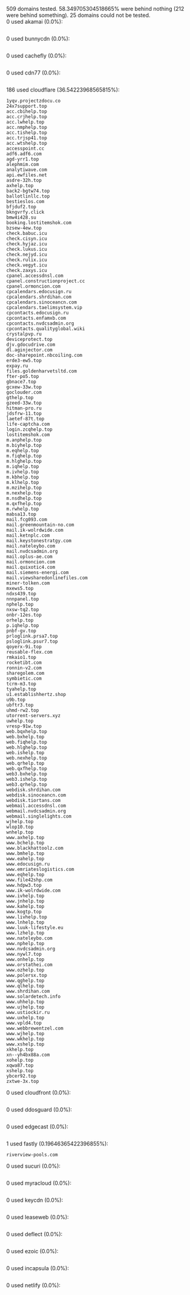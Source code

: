 509 domains tested. 58.349705304518665% were behind nothing (212 were behind something). 25 domains could not be tested.<br>
0 used akamai (0.0%):
```

```

0 used bunnycdn (0.0%):
```

```

0 used cachefly (0.0%):
```

```

0 used cdn77 (0.0%):
```

```

186 used cloudflare (36.54223968565815%):
```
1yqv.projectzdocu.co
24x7support.top
acc.cbihelp.top
acc.crjhelp.top
acc.lwhelp.top
acc.nmphelp.top
acc.tishelp.top
acc.trjsp41.top
acc.wtshelp.top
accesspoint.cc
adf6.adf6.com
agd-yrr1.top
alephmim.com
analytiwave.com
api.ewfiles.net
asdre-32h.top
axhelp.top
back2-bgtw74.top
ballotlinllc.top
bestieslos.com
bfjduf2.top
bkngvrfy.click
bmw4i428.su
booking.lostitemshok.com
bzsew-4ew.top
check.babuc.icu
check.cisyn.icu
check.hyjaz.icu
check.lukus.icu
check.nejyd.icu
check.rulix.icu
check.vegyt.icu
check.zaxys.icu
cpanel.accessdnsl.com
cpanel.constructionproject.cc
cpanel.ormoncion.com
cpcalendars.edocusign.ru
cpcalendars.shrdihan.com
cpcalendars.sinoceancn.com
cpcalendars.taelimsystem.vip
cpcontacts.edocusign.ru
cpcontacts.enfamxb.com
cpcontacts.nvdcsadmin.org
cpcontacts.qualityglobal.wiki
crystalpvp.ru
deviceprotect.top
djv.gdocudrive.com
dl.aginjector.com
doc-sharepoint.nbcoiling.com
erde3-ew5.top
expay.ru
files.goldenharvetsltd.com
fter-po5.top
gbnace7.top
gcxew-33w.top
goclouder.com
gthelp.top
gzeed-33w.top
hitman-pro.ru
jdsfrw-11.top
laetef-87t.top
life-captcha.com
login.zcqhelp.top
lostitemshok.com
m.anphelp.top
m.biyhelp.top
m.eqhelp.top
m.fiqhelp.top
m.hlghelp.top
m.iqhelp.top
m.ivhelp.top
m.kbhelp.top
m.klhelp.top
m.mzihelp.top
m.nexhelp.top
m.nsdhelp.top
m.qxfhelp.top
m.rwhelp.top
mabsa13.top
mail.fcg093.com
mail.greenmountain-no.com
mail.ik-wolrdwide.com
mail.ketnplc.com
mail.keystonestratgy.com
mail.nateleybo.com
mail.nvdcsadmin.org
mail.oplus-ae.com
mail.ormoncion.com
mail.quixotic4.com
mail.siemens-energi.com
mail.viewsharedonlinefiles.com
miner-tolken.com
mxews5.top
ndxs439.top
nnnpanel.top
nphelp.top
nxsw-tq2.top
onbr-12es.top
orhelp.top
p.iqhelp.top
pnbf-gv.top
prloglink.prsa7.top
psloglink.psur7.top
qoyerx-9i.top
reusable-flex.com
rmkaio1.top
rocketibt.com
ronnin-v2.com
sharegolem.com
symbietic.com
tcrm-m3.top
tyahelp.top
u1.establishhertz.shop
u9b.top
ubftr3.top
uhmd-rw2.top
utorrent-servers.xyz
uwhelp.top
vresp-91w.top
web.bqxhelp.top
web.bxhelp.top
web.fiqhelp.top
web.hlghelp.top
web.ishelp.top
web.nexhelp.top
web.qrhelp.top
web.qxfhelp.top
web3.bxhelp.top
web3.ishelp.top
web3.qrhelp.top
webdisk.shrdihan.com
webdisk.sinoceancn.com
webdisk.tiortans.com
webmail.accessdnsl.com
webmail.nvdcsadmin.org
webmail.singlelights.com
wjhelp.top
wlop10.top
wnhelp.top
www.axhelp.top
www.bchelp.top
www.blackhattoolz.com
www.bmhelp.top
www.eahelp.top
www.edocusign.ru
www.emriateslogistics.com
www.eqhelp.top
www.file42shp.com
www.hdpw3.top
www.ik-wolrdwide.com
www.ivhelp.top
www.jnhelp.top
www.kahelp.top
www.kogtp.top
www.livhelp.top
www.lnhelp.top
www.luuk-lifestyle.eu
www.lzhelp.top
www.nateleybo.com
www.nphelp.top
www.nvdcsadmin.org
www.nywl7.top
www.onhelp.top
www.orstathei.com
www.ozhelp.top
www.polersx.top
www.qghelp.top
www.qlhelp.top
www.shrdihan.com
www.solardetech.info
www.uhhelp.top
www.ujhelp.top
www.ustiockir.ru
www.uxhelp.top
www.vpld4.top
www.webbrewentzel.com
www.wjhelp.top
www.wkhelp.top
www.xshelp.top
xkhelp.top
xn--yh4bx88a.com
xohelp.top
xqwa87.top
xshelp.top
ybcer92.top
zxtwe-3x.top
```

0 used cloudfront (0.0%):
```

```

0 used ddosguard (0.0%):
```

```

0 used edgecast (0.0%):
```

```

1 used fastly (0.19646365422396855%):
```
riverview-pools.com
```

0 used sucuri (0.0%):
```

```

0 used myracloud (0.0%):
```

```

0 used keycdn (0.0%):
```

```

0 used leaseweb (0.0%):
```

```

0 used deflect (0.0%):
```

```

0 used ezoic (0.0%):
```

```

0 used incapsula (0.0%):
```

```

0 used netlify (0.0%):
```

```
